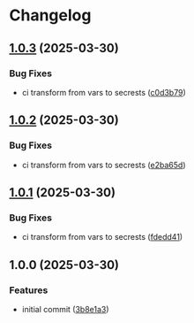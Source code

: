# Changelog

## [1.0.3](https://github.com/Prion-Tech/telegram-bot-invoices-creation/compare/v1.0.2...v1.0.3) (2025-03-30)


### Bug Fixes

* ci transform from vars to secrests ([c0d3b79](https://github.com/Prion-Tech/telegram-bot-invoices-creation/commit/c0d3b797d1d2dbc1f96deb3805b1f4e4dbcb4b2c))

## [1.0.2](https://github.com/Prion-Tech/telegram-bot-invoices-creation/compare/v1.0.1...v1.0.2) (2025-03-30)


### Bug Fixes

* ci transform from vars to secrests ([e2ba65d](https://github.com/Prion-Tech/telegram-bot-invoices-creation/commit/e2ba65d8c74f4ebd2ee0e6a39396599214614cce))

## [1.0.1](https://github.com/Prion-Tech/telegram-bot-invoices-creation/compare/v1.0.0...v1.0.1) (2025-03-30)


### Bug Fixes

* ci transform from vars to secrests ([fdedd41](https://github.com/Prion-Tech/telegram-bot-invoices-creation/commit/fdedd41da4153783368fcee17af6fd50c5684fa2))

## 1.0.0 (2025-03-30)


### Features

* initial commit ([3b8e1a3](https://github.com/Prion-Tech/telegram-bot-invoices-creation/commit/3b8e1a3fe90fb2a6ad600707d3da2c0d41bb4692))
